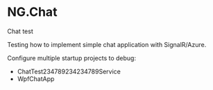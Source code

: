 # NG.Chat
Chat test

Testing how to implement simple chat application with SignalR/Azure.

Configure multiple startup projects to debug:
* ChatTest234789234234789Service
* WpfChatApp
